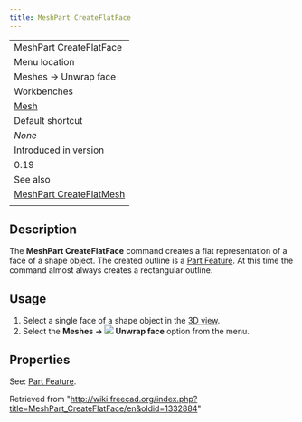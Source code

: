 ```yaml
---
title: MeshPart CreateFlatFace
---
```


|                                                                               |
| ----------------------------------------------------------------------------- |
| MeshPart CreateFlatFace                                                       |
| Menu location                                                                 |
| Meshes → Unwrap face                                                          |
| Workbenches                                                                   |
| [Mesh](/Mesh_Workbench "Mesh Workbench")                                      |
| Default shortcut                                                              |
| _None_                                                                        |
| Introduced in version                                                         |
| 0.19                                                                          |
| See also                                                                      |
| [MeshPart CreateFlatMesh](/MeshPart_CreateFlatMesh "MeshPart CreateFlatMesh") |
|                                                                               |

## Description

The **MeshPart CreateFlatFace** command creates a flat representation of a face of a shape object. The created outline is a [Part Feature](/Part_Feature "Part Feature"). At this time the command almost always creates a rectangular outline.

## Usage

1. Select a single face of a shape object in the [3D view](/3D_view "3D view").
2. Select the **Meshes → ![](/images/MeshPart_CreateFlatFace.svg) Unwrap face** option from the menu.

## Properties

See: [Part Feature](/Part_Feature "Part Feature").

Retrieved from "<http://wiki.freecad.org/index.php?title=MeshPart_CreateFlatFace/en&oldid=1332884>"
